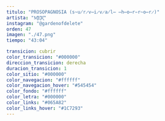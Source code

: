```yaml
---
titulo: "PROSOPAGNOSIA (s̴u̸r̷v̶i̷v̷a̸l̶ ̶h̶o̶r̵r̴o̶r̷)"
artista: "M͓̽E͓̽R͓̽"
instagram: "@gardenofdelete"
orden: 47
imagen: "./47.png"
tiempo: "43:04"

transicion: cubrir
color_transicion: "#000000"
direccion_transicion: derecha
duracion_transicion: 1
color_sitio: "#000000"
color_navegacion: "#ffffff"
color_navegacion_hover: "#545454"
color_fondo: "#ffffff"
color_letra: "#000000"
color_links: "#065A82"
color_links_hover: "#1C7293"
---
```

